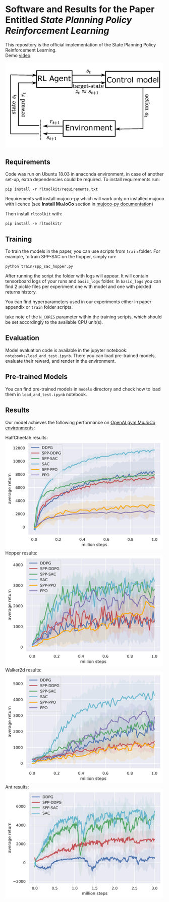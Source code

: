 # Software and Results for the Paper Entitled  *State Planning Policy Reinforcement Learning*

This repository is the official implementation of the State Planning Policy Reinforcement Learning.  
Demo [video](https://youtu.be/dWnhNnX6f0g).

<img src="plots/spprl.jpg" alt="SPPRL" width="500"/>

## Requirements

Code was run on Ubuntu 18.03 in anaconda environment, in case of another set-up, extra dependencies could be required.
To install requirements run:

```setup
pip install -r rltoolkit/requirements.txt
```

Requirements will install mujoco-py which will work only on installed mujoco with licence (see **Install MuJoCo** section in [mujoco-py documentation](https://github.com/openai/mujoco-py))

Then install `rltoolkit` with:
```rltoolkit install
pip install -e rltoolkit/
```

## Training

To train the models in the paper, you can use scripts from `train` folder.
For example, to train SPP-SAC on the hopper, simply run:

```train
python train/spp_sac_hopper.py
```

After running the script the folder with logs will appear. It will contain tensorboard logs of your runs and `basic_logs` folder. In `basic_logs` you can find 2 pickle files per experiment one with model and one with pickled returns history.

You can find hyperparameters used in our experiments either in paper appendix or `train` folder scripts.

take note of the `N_CORES` parameter within the training scripts, which 
should be set accordingly to the available CPU unit(s).

## Evaluation

Model evaluation code is available in the jupyter notebook: `notebooks/load_and_test.ipynb`.
There you can load pre-trained models, evaluate their reward, and render in the environment.


## Pre-trained Models

You can find pre-trained models in `models` directory and check how to load them in `load_and_test.ipynb` notebook.


## Results

Our model achieves the following performance on [OpenAI gym MuJoCo environments](https://gym.openai.com/envs/#mujoco):

HalfCheetah results:  
<img src="plots/hcheetah_plot_all.jpg" alt="hcheetah" width="500"/>   
Hopper results:  
<img src="plots/hopper_plot_all.jpg" alt="hopper" width="500"/>   
Walker2d results:  
<img src="plots/walker_plot_all.jpg" alt="walker" width="500"/>   
Ant results:  
<img src="plots/ant3_plot.jpg" alt="ant3" width="500"/>  
